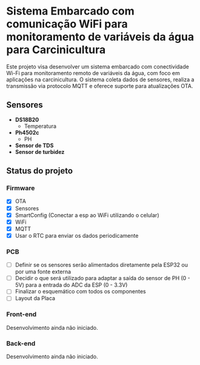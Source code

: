 # Sistema Embarcado com comunicação WiFi para monitoramento de variáveis da água para Carcinicultura

Este projeto visa desenvolver um sistema embarcado com conectividade Wi-Fi para monitoramento remoto de variáveis da água, com foco em aplicações na carcinicultura. O sistema coleta dados de sensores, realiza a transmissão via protocolo MQTT e oferece suporte para atualizações OTA.

## Sensores

- **DS18B20**
    - Temperatura
- **Ph4502c**
    - PH
- **Sensor de TDS**
- **Sensor de turbidez**

## Status do projeto

### Firmware

- [x] OTA
- [x] Sensores
- [x] SmartConfig (Conectar a esp ao WiFi utilizando o celular)
- [x] WiFi
- [x] MQTT
- [x] Usar o RTC para enviar os dados periodicamente

### PCB

- [ ] Definir se os sensores serão alimentados diretamente pela ESP32 ou por uma fonte externa
- [ ] Decidir o que será utilizado para adaptar a saída do sensor de PH (0 - 5V) para a entrada do ADC da ESP (0 - 3.3V)
- [ ] Finalizar o esquemático com todos os componentes
- [ ] Layout da Placa

### Front-end

Desenvolvimento ainda não iniciado.

### Back-end

Desenvolvimento ainda não iniciado.
